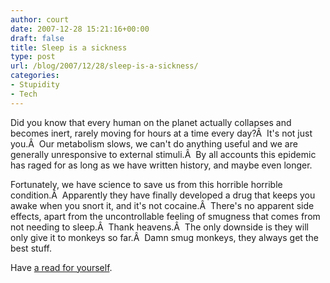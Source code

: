 ```yaml
---
author: court
date: 2007-12-28 15:21:16+00:00
draft: false
title: Sleep is a sickness
type: post
url: /blog/2007/12/28/sleep-is-a-sickness/
categories:
- Stupidity
- Tech
---
```


Did you know that every human on the planet actually collapses and becomes inert, rarely moving for hours at a time every day?Â  It's not just you.Â  Our metabolism slows, we can't do anything useful and we are generally unresponsive to external stimuli.Â  By all accounts this epidemic has raged for as long as we have written history, and maybe even longer.

Fortunately, we have science to save us from this horrible horrible condition.Â  Apparently they have finally developed a drug that keeps you awake when you snort it, and it's not cocaine.Â  There's no apparent side effects, apart from the uncontrollable feeling of smugness that comes from not needing to sleep.Â  Thank heavens.Â  The only downside is they will only give it to monkeys so far.Â  Damn smug monkeys, they always get the best stuff.

Have [a read for yourself](http://www.wired.com/science/discoveries/news/2007/12/sleep_deprivation).
